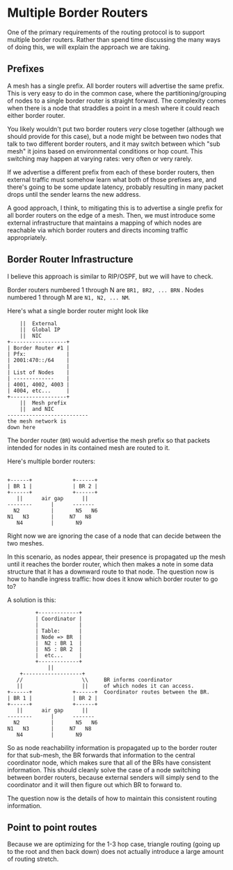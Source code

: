 Multiple Border Routers
=======================

One of the primary requirements of the routing protocol is to support multiple
border routers. Rather than spend time discussing the many ways of doing this,
we will explain the approach we are taking.

## Prefixes

A mesh has a single prefix. All border routers will advertise the same prefix.
This is very easy to do in the common case, where the partitioning/grouping of
nodes to a single border router is straight forward.  The complexity comes when
there is a node that straddles a point in a mesh where it could reach either
border router.

You likely wouldn't put two border routers *very* close together (although we
should provide for this case), but a node might be between two nodes that talk
to two different border routers, and it may switch between which "sub mesh" it
joins based on environmental conditions or hop count. This switching may happen
at varying rates: very often or very rarely.

If we advertise a different prefix from each of these border routers, then
external traffic must somehow learn what both of those prefixes are, and
there's going to be some update latency, probably resulting in many packet
drops until the sender learns the new address.

A good approach, I think, to mitigating this is to advertise a single prefix
for all border routers on the edge of a mesh. Then, we must introduce some
external infrastructure that maintains a mapping of which nodes are reachable
via which border routers and directs incoming traffic appropriately.

## Border Router Infrastructure

I believe this approach is similar to RIP/OSPF, but we will have to check.

Border routers numbered 1 through N are `BR1, BR2, ... BRN` .
Nodes numbered 1 through M are `N1, N2, ... NM`.

Here's what a single border router might look like

```
    ||  External
    ||  Global IP
    ||  NIC
+------------------+
| Border Router #1 |
| Pfx:             |
| 2001:470::/64    |
|                  |
| List of Nodes    |
| -------------    |
| 4001, 4002, 4003 |
| 4004, etc...     |
+------------------+
    ||  Mesh prefix
    ||  and NIC
--------------------------
the mesh network is
down here
```

The border router (`BR`) would advertise the mesh prefix so that packets
intended for nodes in its contained mesh are routed to it.

Here's multiple border routers:

```

+------+             +------+
| BR 1 |             | BR 2 |
+------+             +------+
   ||      air gap      ||
--------      |      -------
  N2          |       N5   N6
N1   N3       |     N7   N8
   N4         |       N9

```

Right now we are ignoring the case of a node that can decide between the two
meshes.

In this scenario, as nodes appear, their presence is propagated up the mesh
until it reaches the border router, which then makes a note in some data structure
that it has a downward route to that node. The question now is how to handle
ingress traffic: how does it know which border router to go to?

A solution is this:

```
         +-------------+
         | Coordinator |
         |             |
         | Table:      |
         | Node => BR  |
         |  N2 : BR 1  |
         |  N5 : BR 2  |
         |  etc...     |
         +-------------+
             ||             
    +-------------------+  
   //                   \\     BR informs coordinator
   ||                   ||     of which nodes it can access.
+------+             +------+  Coordinator routes between the BR.
| BR 1 |             | BR 2 |
+------+             +------+
   ||      air gap      ||
--------      |      -------
  N2          |       N5   N6
N1   N3       |     N7   N8
   N4         |       N9

```

So as node reachability information is propagated up to the border router for
that sub-mesh, the BR forwards that information to the central coordinator
node, which makes sure that all of the BRs have consistent information. This
should cleanly solve the case of a node switching between border routers,
because external senders will simply send to the coordinator and it will then
figure out which BR to forward to.

The question now is the details of how to maintain this consistent routing
information.

## Point to point routes

Because we are optimizing for the 1-3 hop case, triangle routing (going up to
the root and then back down) does not actually introduce a large amount of
routing stretch.
